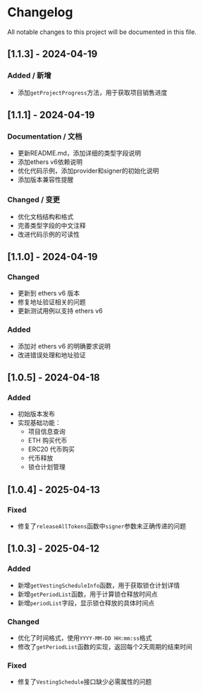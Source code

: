 # Changelog

All notable changes to this project will be documented in this file.

## [1.1.3] - 2024-04-19

### Added / 新增

- 添加`getProjectProgress`方法，用于获取项目销售进度

## [1.1.1] - 2024-04-19

### Documentation / 文档

- 更新README.md，添加详细的类型字段说明
- 添加ethers v6依赖说明
- 优化代码示例，添加provider和signer的初始化说明
- 添加版本兼容性提醒

### Changed / 变更

- 优化文档结构和格式
- 完善类型字段的中文注释
- 改进代码示例的可读性

## [1.1.0] - 2024-04-19

### Changed

- 更新到 ethers v6 版本
- 修复地址验证相关的问题
- 更新测试用例以支持 ethers v6

### Added

- 添加对 ethers v6 的明确要求说明
- 改进错误处理和地址验证

## [1.0.5] - 2024-04-18

### Added

- 初始版本发布
- 实现基础功能：
  - 项目信息查询
  - ETH 购买代币
  - ERC20 代币购买
  - 代币释放
  - 锁仓计划管理

## [1.0.4] - 2025-04-13

### Fixed

- 修复了`releaseAllTokens`函数中`signer`参数未正确传递的问题

## [1.0.3] - 2025-04-12

### Added

- 新增`getVestingScheduleInfo`函数，用于获取锁仓计划详情
- 新增`getPeriodList`函数，用于计算锁仓释放时间点
- 新增`periodList`字段，显示锁仓释放的具体时间点

### Changed

- 优化了时间格式，使用`YYYY-MM-DD HH:mm:ss`格式
- 修改了`getPeriodList`函数的实现，返回每个2天周期的结束时间

### Fixed

- 修复了`VestingSchedule`接口缺少必需属性的问题
